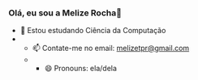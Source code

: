### Olá, eu sou a Melize Rocha👋

- 🌱 Estou estudando Ciência da Computação
- - 📫 Contate-me no email: melizetpr@gmail.com
  - - 😄 Pronouns: ela/dela
  
